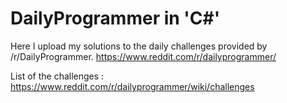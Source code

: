 # DailyProgrammer in 'C#'
Here I upload my solutions to the daily challenges provided by /r/DailyProgrammer.
https://www.reddit.com/r/dailyprogrammer/

List of the challenges : 
https://www.reddit.com/r/dailyprogrammer/wiki/challenges

